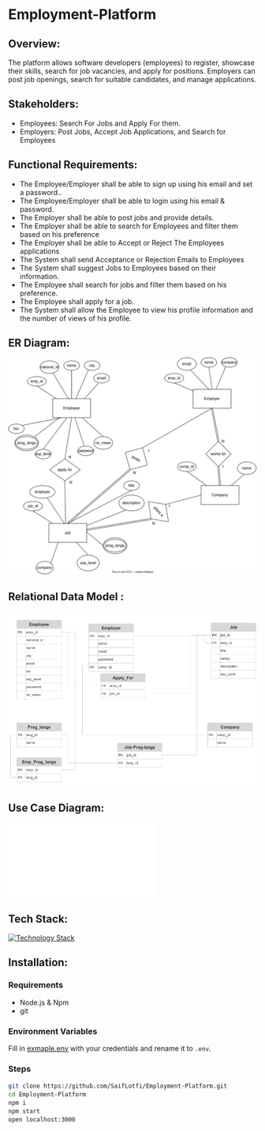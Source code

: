 # Employment-Platform

## Overview:
The platform allows software developers (employees) to register, showcase their skills, search for job vacancies, and apply for positions. Employers can post job openings, search for suitable candidates, and manage applications.

## Stakeholders:
- Employees: Search For Jobs and Apply For them.
- Employers: Post Jobs, Accept Job Applications, and Search for Employees

## Functional Requirements:
- The Employee/Employer shall be able to sign up using his email and set a password..
- The Employee/Employer shall be able to login using his email & password.
- The Employer shall be able to  post jobs and provide details. 
- The Employer shall be able to  search for Employees and filter them based on his preference 
- The Employer shall be able to Accept or Reject The Employees applications 
- The System shall send Acceptance or Rejection Emails to Employees
- The System shall suggest Jobs to Employees based on their information.
- The Employee shall search for jobs and filter them based on his preference.
- The Employee shall apply for a job.
- The System shall allow the Employee to view his profile information and the number of views of his profile.

## ER Diagram:
![ER Diagram](./docs/ER-Diagram.svg)

## Relational Data Model :
![Relational Data Model](./docs/Relational-Data-Model.png)

## Use Case Diagram:
![Use Case Diagram](./docs/use-cases-diagram.pdf)

## Tech Stack:
[![Technology Stack](https://skillicons.dev/icons?i=nodejs,express,ts,prisma,ejs)](https://skillicons.dev)

## Installation:

### Requirements

- Node.js & Npm
- git

### Environment Variables

Fill in [exmaple.env](https://github.com/SaadMu7ammad/subul/blob/main/example.env) with your credentials and rename it to `.env`.

### Steps

```bash
git clone https://github.com/SaifLotfi/Employment-Platform.git
cd Employment-Platform
npm i
npm start
open localhost:3000
```

